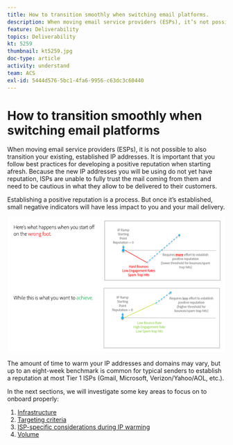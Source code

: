 ```yaml
---
title: How to transition smoothly when switching email platforms.
description: When moving email service providers (ESPs), it’s not possible to also transition your existing, established IP addresses. It is important that you follow best practices for developing a positive reputation when starting afresh. 
feature: Deliverability
topics: Deliverability
kt: 5259
thumbnail: kt5259.jpg
doc-type: article
activity: understand
team: ACS
exl-id: 5444d576-5bc1-4fa6-9956-c63dc3c60440
---
```

# How to transition smoothly when switching email platforms

When moving email service providers (ESPs), it is not possible to also transition your existing, established IP addresses. It is important that you follow best practices for developing a positive reputation when starting afresh. Because the new IP addresses you will be using do not yet have reputation, ISPs are unable to fully trust the mail coming from them and need to be cautious in what they allow to be delivered to their customers.

Establishing a positive reputation is a process. But once it’s established, small negative indicators will have less impact to you and your mail delivery.

![Transition process](../assets/transition-process.png)

The amount of time to warm your IP addresses and domains may vary, but up to an eight-week benchmark is common for typical senders to establish a reputation at most Tier 1 ISPs (Gmail, Microsoft, Verizon/Yahoo/AOL, etc.).

In the next sections, we will investigate some key areas to focus on to onboard properly:

1. [Infrastructure](/help/transition-process/infrastructure.md)
2. [Targeting criteria](/help/transition-process/targeting-criteria.md)
3. [ISP-specific considerations during IP warming](/help/transition-process/isp-specific-considerations-during-ip-warming.md)
4. [Volume](/help/transition-process/volume.md)
